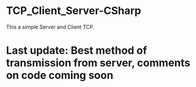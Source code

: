 # TCP_Client_Server-CSharp
This a simple Server and Client TCP.

# Last update: Best method of transmission from server, comments on code coming soon
